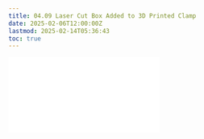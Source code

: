 ```yaml
---
title: 04.09 Laser Cut Box Added to 3D Printed Clamp
date: 2025-02-06T12:00:00Z
lastmod: 2025-02-14T05:36:43
toc: true
---
```


![Link to included file content](../../../../digital-fabrication/laser-cutting/laser-cut-box-added-to-3d-printed-clamp-fusion-360.md)
